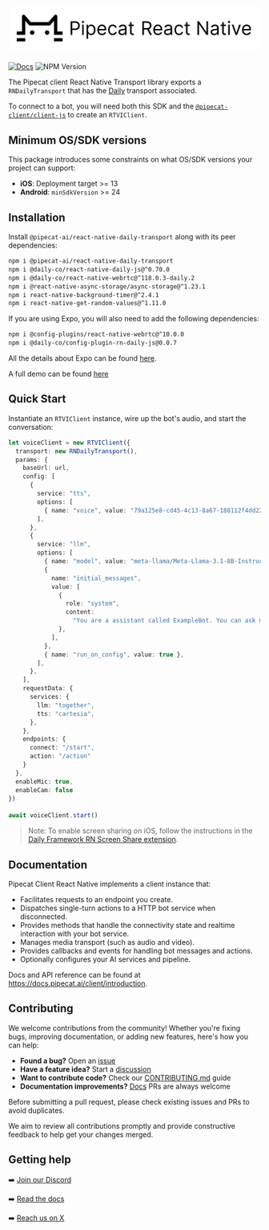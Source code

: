 <h1><div align="center">
 <img alt="pipecat client react native" width="500px" height="auto" src="https://raw.githubusercontent.com/pipecat-ai/pipecat-client-react-native-daily-transport/main/pipecat-react-native.png">
</div></h1>

[![Docs](https://img.shields.io/badge/documentation-blue)](https://docs.pipecat.ai/client/introduction)
![NPM Version](https://img.shields.io/npm/v/@pipecat-ai/react-native-daily-transport)

The Pipecat client React Native Transport library exports a `RNDailyTransport` that has the [Daily](https://www.daily.co/) transport associated.

To connect to a bot, you will need both this SDK and the [`@pipecat-client/client-js`](https://www.npmjs.com/package/@pipecat-ai/client-js) to create an `RTVIClient`.

## Minimum OS/SDK versions

This package introduces some constraints on what OS/SDK versions your project can support:

- **iOS**: Deployment target >= 13
- **Android**: `minSdkVersion` >= 24

## Installation

Install `@pipecat-ai/react-native-daily-transport` along with its peer dependencies:

```bash
npm i @pipecat-ai/react-native-daily-transport
npm i @daily-co/react-native-daily-js@^0.70.0
npm i @daily-co/react-native-webrtc@^118.0.3-daily.2
npm i @react-native-async-storage/async-storage@^1.23.1
npm i react-native-background-timer@^2.4.1
npm i react-native-get-random-values@^1.11.0
```

If you are using Expo, you will also need to add the following dependencies:
```bash
npm i @config-plugins/react-native-webrtc@^10.0.0
npm i @daily-co/config-plugin-rn-daily-js@0.0.7
```

All the details about Expo can be found [here](https://github.com/daily-co/rn-daily-js-expo-config-plugin).

A full demo can be found [here](https://github.com/daily-demos/daily-bots-react-native-demo/)

## Quick Start

Instantiate an `RTVIClient` instance, wire up the bot's audio, and start the conversation:

```typescript
let voiceClient = new RTVIClient({
  transport: new RNDailyTransport(),
  params: {
    baseUrl: url,
    config: [
      {
        service: "tts",
        options: [
          { name: "voice", value: "79a125e8-cd45-4c13-8a67-188112f4dd22" },
        ],
      },
      {
        service: "llm",
        options: [
          { name: "model", value: "meta-llama/Meta-Llama-3.1-8B-Instruct-Turbo" },
          {
            name: "initial_messages",
            value: [
              {
                role: "system",
                content:
                  "You are a assistant called ExampleBot. You can ask me anything. Keep responses brief and legible. Your responses will converted to audio. Please do not include any special characters in your response other than '!' or '?'. Start by briefly introducing yourself.",
              },
            ],
          },
          { name: "run_on_config", value: true },
        ],
      },
    ],
    requestData: {
      services: {
        llm: "together",
        tts: "cartesia",
      },
    },
    endpoints: {
      connect: "/start",
      action: "/action"
    }
  },
  enableMic: true,
  enableCam: false
})

await voiceClient.start()
```

> Note: To enable screen sharing on iOS, follow the instructions in the [Daily Framework RN Screen Share extension](https://github.com/daily-co/rn-screen-share-extension/).


## Documentation

Pipecat Client React Native implements a client instance that:

- Facilitates requests to an endpoint you create.
- Dispatches single-turn actions to a HTTP bot service when disconnected.
- Provides methods that handle the connectivity state and realtime interaction with your bot service.
- Manages media transport (such as audio and video).
- Provides callbacks and events for handling bot messages and actions.
- Optionally configures your AI services and pipeline.

Docs and API reference can be found at https://docs.pipecat.ai/client/introduction.

## Contributing

We welcome contributions from the community! Whether you're fixing bugs, improving documentation, or adding new features, here's how you can help:

- **Found a bug?** Open an [issue](https://github.com/pipecat-ai/pipecat-client-react-native-daily-transport/issues)
- **Have a feature idea?** Start a [discussion](https://discord.gg/pipecat)
- **Want to contribute code?** Check our [CONTRIBUTING.md](CONTRIBUTING.md) guide
- **Documentation improvements?** [Docs](https://github.com/pipecat-ai/docs) PRs are always welcome

Before submitting a pull request, please check existing issues and PRs to avoid duplicates.

We aim to review all contributions promptly and provide constructive feedback to help get your changes merged.

## Getting help

➡️ [Join our Discord](https://discord.gg/pipecat)

➡️ [Read the docs](https://docs.pipecat.ai)

➡️ [Reach us on X](https://x.com/pipecat_ai)
